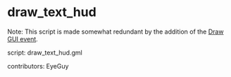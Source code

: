 draw_text_hud
=============

Note: This script is made somewhat redundant by the addition
of the [Draw GUI event].

script: draw_text_hud.gml

contributors: EyeGuy

[Draw GUI event]: http://docs.yoyogames.com/source/dadiospice/000_using%20gamemaker/events/draw%20gui%20event.html
